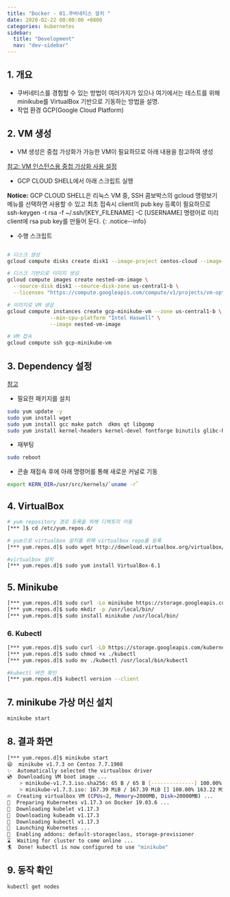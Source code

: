 ```yaml
---
title: "Docker - 01.쿠버네티스 설치 "
date: 2020-02-22 00:00:00 +0800
categories: kubernetes
sidebar:
  title: "Development"
  nav: "dev-sidebar"
---
```


## 1. 개요

- 쿠버네티스를 경험할 수 있는 방법이 여러가지가 있으나 여기에서는 테스트를 위해 minikube를 VirtualBox 기반으로 기동하는 방법을
설명.
- 작업 환경 GCP(Google Cloud Platform)


## 2. VM 생성

- VM 생성은 중첩 가상화가 가능한 VM이 필요하므로 아래 내용을 참고하여 생성


[참고: VM 인스턴스용 중첩 가상화 사용 설정](https://cloud.google.com/compute/docs/instances/enable-nested-virtualization-vm-instances#starting_a_nested_vm) <br>

- GCP CLOUD SHELL에서 아래 스크립트 실행

**Notice:** GCP CLOUD SHELL은 리눅스 VM 중, SSH 콤보박스의 gcloud 명령보기 메뉴를 선택하면 사용할 수 있고 최초 접속시 client의 pub key 등록이 필요하므로
ssh-keygen -t rsa -f ~/.ssh/[KEY_FILENAME] -C [USERNAME] 명령어로 미리 client에 rsa pub key를 만들어 둔다.
{: .notice--info}

- 수행 스크립트 

```sh 

# 디스크 생성
gcloud compute disks create disk1 --image-project centos-cloud --image-family centos-7 --zone us-central1-b

# 디스크 기반으로 이미지 생성
gcloud compute images create nested-vm-image \
  --source-disk disk1 --source-disk-zone us-central1-b \
  --licenses "https://compute.googleapis.com/compute/v1/projects/vm-options/global/licenses/enable-vmx"

# 이미지로 VM 생성
gcloud compute instances create gcp-minikube-vm --zone us-central1-b \
              --min-cpu-platform "Intel Haswell" \
              --image nested-vm-image

# VM 접속
gcloud compute ssh gcp-minikube-vm 
```

## 3. Dependency 설정

[참고](http://tonychungblogtest.blogspot.com/2017/10/to-remove-virtualbox-sudo-dpkg-list.html) <br>

- 필요한 패키지를 설치

```sh 
sudo yum update -y
sudo yum install wget
sudo yum install gcc make patch  dkms qt libgomp
sudo yum install kernel-headers kernel-devel fontforge binutils glibc-headers glibc-devel
```

- 재부팅

```sh 
sudo reboot
```

- 콘솔 재접속 후에 아래 명령어를 통해 새로운 커널로 기동 

```sh 
export KERN_DIR=/usr/src/kernels/`uname -r`
```

## 4. VirtualBox

```sh 
# yum repository 경로 등록을 위해 디렉토리 이동
[*** ]$ cd /etc/yum.repos.d/

# yum으로 virtualbox 설치를 위해 virtualbox repo를 등록
[*** yum.repos.d]$ sudo wget http://download.virtualbox.org/virtualbox/rpm/rhel/virtualbox.repo

#virtualbox 설치
[*** yum.repos.d]$ sudo yum install VirtualBox-6.1
```

## 5. Minikube

```sh 
[*** yum.repos.d]$ sudo curl -Lo minikube https://storage.googleapis.com/minikube/releases/latest/minikube-linux-amd64   && sudo chmod +x minikube
[*** yum.repos.d]$ sudo mkdir -p /usr/local/bin/
[*** yum.repos.d]$ sudo install minikube /usr/local/bin/
```

### 6. Kubectl

```sh 
[*** yum.repos.d]$ sudo curl -LO https://storage.googleapis.com/kubernetes-release/release/`curl -s https://storage.googleapis.com/kubernetes-release/release/stable.txt`/bin/linux/amd64/kubectl
[*** yum.repos.d]$ sudo chmod +x ./kubectl
[*** yum.repos.d]$ sudo mv ./kubectl /usr/local/bin/kubectl

#kubectl 버전 확인 
[*** yum.repos.d]$ kubectl version --client
```

## 7. minikube 가상 머신 설치


```sh 
minikube start
```

## 8. 결과 화면

```sh 
[*** yum.repos.d]$ minikube start
😄  minikube v1.7.3 on Centos 7.7.1908
✨  Automatically selected the virtualbox driver
💿  Downloading VM boot image ...
    > minikube-v1.7.3.iso.sha256: 65 B / 65 B [--------------] 100.00% ? p/s 0s
    > minikube-v1.7.3.iso: 167.39 MiB / 167.39 MiB [] 100.00% 163.22 MiB p/s 2s
🔥  Creating virtualbox VM (CPUs=2, Memory=2000MB, Disk=20000MB) ...
🐳  Preparing Kubernetes v1.17.3 on Docker 19.03.6 ...
💾  Downloading kubelet v1.17.3
💾  Downloading kubeadm v1.17.3
💾  Downloading kubectl v1.17.3
🚀  Launching Kubernetes ...
🌟  Enabling addons: default-storageclass, storage-provisioner
⌛  Waiting for cluster to come online ...
🏄  Done! kubectl is now configured to use "minikube"
```

## 9. 동작 확인 

```sh 
kubectl get nodes
```
